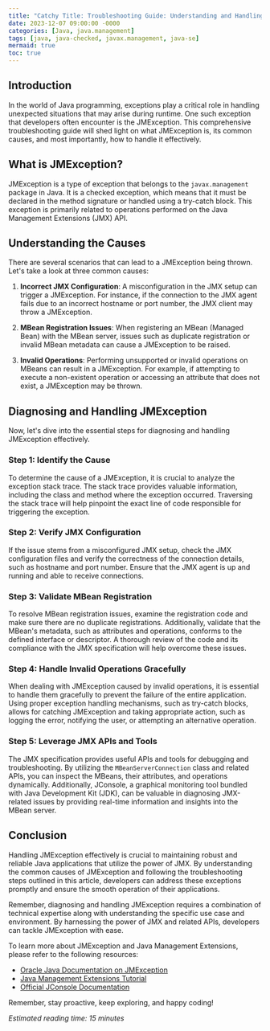 ```yaml
---
title: "Catchy Title: Troubleshooting Guide: Understanding and Handling JMException in Java"
date: 2023-12-07 09:00:00 -0000
categories: [Java, java.management]
tags: [java, java-checked, javax.management, java-se]
mermaid: true
toc: true
---
```



## Introduction
In the world of Java programming, exceptions play a critical role in handling unexpected situations that may arise during runtime. One such exception that developers often encounter is the JMException. This comprehensive troubleshooting guide will shed light on what JMException is, its common causes, and most importantly, how to handle it effectively.

## What is JMException?
JMException is a type of exception that belongs to the `javax.management` package in Java. It is a checked exception, which means that it must be declared in the method signature or handled using a try-catch block. This exception is primarily related to operations performed on the Java Management Extensions (JMX) API.

## Understanding the Causes
There are several scenarios that can lead to a JMException being thrown. Let's take a look at three common causes:

1. **Incorrect JMX Configuration**: A misconfiguration in the JMX setup can trigger a JMException. For instance, if the connection to the JMX agent fails due to an incorrect hostname or port number, the JMX client may throw a JMException.

2. **MBean Registration Issues**: When registering an MBean (Managed Bean) with the MBean server, issues such as duplicate registration or invalid MBean metadata can cause a JMException to be raised.

3. **Invalid Operations**: Performing unsupported or invalid operations on MBeans can result in a JMException. For example, if attempting to execute a non-existent operation or accessing an attribute that does not exist, a JMException may be thrown.

## Diagnosing and Handling JMException
Now, let's dive into the essential steps for diagnosing and handling JMException effectively.

### Step 1: Identify the Cause
To determine the cause of a JMException, it is crucial to analyze the exception stack trace. The stack trace provides valuable information, including the class and method where the exception occurred. Traversing the stack trace will help pinpoint the exact line of code responsible for triggering the exception.

### Step 2: Verify JMX Configuration
If the issue stems from a misconfigured JMX setup, check the JMX configuration files and verify the correctness of the connection details, such as hostname and port number. Ensure that the JMX agent is up and running and able to receive connections.

### Step 3: Validate MBean Registration
To resolve MBean registration issues, examine the registration code and make sure there are no duplicate registrations. Additionally, validate that the MBean's metadata, such as attributes and operations, conforms to the defined interface or descriptor. A thorough review of the code and its compliance with the JMX specification will help overcome these issues.

### Step 4: Handle Invalid Operations Gracefully
When dealing with JMException caused by invalid operations, it is essential to handle them gracefully to prevent the failure of the entire application. Using proper exception handling mechanisms, such as try-catch blocks, allows for catching JMException and taking appropriate action, such as logging the error, notifying the user, or attempting an alternative operation.

### Step 5: Leverage JMX APIs and Tools
The JMX specification provides useful APIs and tools for debugging and troubleshooting. By utilizing the `MBeanServerConnection` class and related APIs, you can inspect the MBeans, their attributes, and operations dynamically. Additionally, JConsole, a graphical monitoring tool bundled with Java Development Kit (JDK), can be valuable in diagnosing JMX-related issues by providing real-time information and insights into the MBean server.

## Conclusion
Handling JMException effectively is crucial to maintaining robust and reliable Java applications that utilize the power of JMX. By understanding the common causes of JMException and following the troubleshooting steps outlined in this article, developers can address these exceptions promptly and ensure the smooth operation of their applications.

Remember, diagnosing and handling JMException requires a combination of technical expertise along with understanding the specific use case and environment. By harnessing the power of JMX and related APIs, developers can tackle JMException with ease.

To learn more about JMException and Java Management Extensions, please refer to the following resources:

- [Oracle Java Documentation on JMException](https://docs.oracle.com/javase/8/docs/api/javax/management/JMException.html)
- [Java Management Extensions Tutorial](https://docs.oracle.com/javase/tutorial/jmx/)
- [Official JConsole Documentation](https://docs.oracle.com/javase/8/docs/technotes/guides/management/jconsole.html)

Remember, stay proactive, keep exploring, and happy coding!

*Estimated reading time: 15 minutes*
